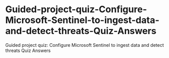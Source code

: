# Guided-project-quiz-Configure-Microsoft-Sentinel-to-ingest-data-and-detect-threats-Quiz-Answers
Guided project quiz: Configure Microsoft Sentinel to ingest data and detect threats Quiz Answers
